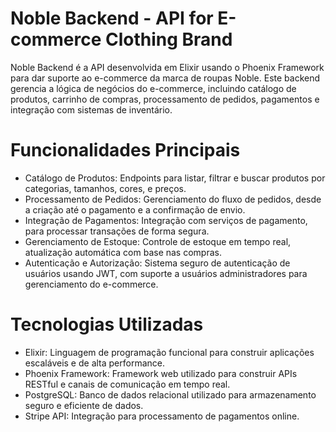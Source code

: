 # Noble Backend - API for E-commerce Clothing Brand
Noble Backend é a API desenvolvida em Elixir usando o Phoenix Framework para dar suporte ao e-commerce da marca de roupas Noble. Este backend gerencia a lógica de negócios do e-commerce, incluindo catálogo de produtos, carrinho de compras, processamento de pedidos, pagamentos e integração com sistemas de inventário.

# Funcionalidades Principais
- Catálogo de Produtos: Endpoints para listar, filtrar e buscar produtos por categorias, tamanhos, cores, e preços.
- Processamento de Pedidos: Gerenciamento do fluxo de pedidos, desde a criação até o pagamento e a confirmação de envio.
- Integração de Pagamentos: Integração com serviços de pagamento, para processar transações de forma segura.
- Gerenciamento de Estoque: Controle de estoque em tempo real, atualização automática com base nas compras.
- Autenticação e Autorização: Sistema seguro de autenticação de usuários usando JWT, com suporte a usuários administradores para gerenciamento do e-commerce.
  
# Tecnologias Utilizadas
- Elixir: Linguagem de programação funcional para construir aplicações escaláveis e de alta performance.
- Phoenix Framework: Framework web utilizado para construir APIs RESTful e canais de comunicação em tempo real.
- PostgreSQL: Banco de dados relacional utilizado para armazenamento seguro e eficiente de dados.
- Stripe API: Integração para processamento de pagamentos online.
